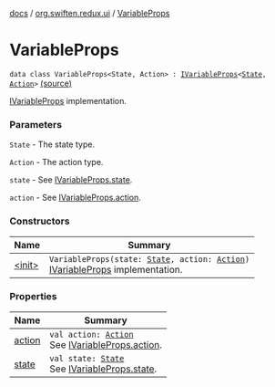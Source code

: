 [docs](../../index.md) / [org.swiften.redux.ui](../index.md) / [VariableProps](./index.md)

# VariableProps

`data class VariableProps<State, Action> : `[`IVariableProps`](../-i-variable-props/index.md)`<`[`State`](index.md#State)`, `[`Action`](index.md#Action)`>` [(source)](https://github.com/protoman92/KotlinRedux/tree/master/common/common-ui/src/main/kotlin/org/swiften/redux/ui/Props.kt#L50)

[IVariableProps](../-i-variable-props/index.md) implementation.

### Parameters

`State` - The state type.

`Action` - The action type.

`state` - See [IVariableProps.state](../-i-variable-props/state.md).

`action` - See [IVariableProps.action](../-i-variable-props/action.md).

### Constructors

| Name | Summary |
|---|---|
| [&lt;init&gt;](-init-.md) | `VariableProps(state: `[`State`](index.md#State)`, action: `[`Action`](index.md#Action)`)`<br>[IVariableProps](../-i-variable-props/index.md) implementation. |

### Properties

| Name | Summary |
|---|---|
| [action](action.md) | `val action: `[`Action`](index.md#Action)<br>See [IVariableProps.action](../-i-variable-props/action.md). |
| [state](state.md) | `val state: `[`State`](index.md#State)<br>See [IVariableProps.state](../-i-variable-props/state.md). |
